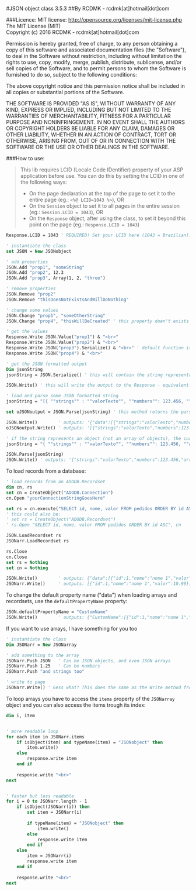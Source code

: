 #JSON object class 3.5.3
##By RCDMK - rcdmk[at]hotmail[dot]com

###Licence:
MIT license: http://opensource.org/licenses/mit-license.php  
The MIT License (MIT)  
Copyright (c) 2016 RCDMK - rcdmk[at]hotmail[dot]com  

Permission is hereby granted, free of charge, to any person obtaining a copy of this software and associated documentation files (the "Software"), to deal in the Software without restriction, including without limitation the rights to use, copy, modify, merge, publish, distribute, sublicense, and/or sell copies of the Software, and to permit persons to whom the Software is furnished to do so, subject to the following conditions:  

The above copyright notice and this permission notice shall be included in all copies or substantial portions of the Software.  

THE SOFTWARE IS PROVIDED "AS IS", WITHOUT WARRANTY OF ANY KIND, EXPRESS OR IMPLIED, INCLUDING BUT NOT LIMITED TO THE WARRANTIES OF MERCHANTABILITY, FITNESS FOR A PARTICULAR PURPOSE AND NONINFRINGEMENT. IN NO EVENT SHALL THE AUTHORS OR COPYRIGHT HOLDERS BE LIABLE FOR ANY CLAIM, DAMAGES OR OTHER LIABILITY, WHETHER IN AN ACTION OF CONTRACT, TORT OR OTHERWISE, ARISING FROM, OUT OF OR IN CONNECTION WITH THE SOFTWARE OR THE USE OR OTHER DEALINGS IN THE SOFTWARE.  

###How to use:

> This lib requires LCID (Locale Code IDentifier) property of your ASP application before use.
> You can do this by setting the LCID in one of the following ways:
> * On the page declaration at the top of the page to set it to the entire page (eg.: `<%@ LCID=1043 %>`), OR
> * On the `Session` object to set it to all pages in the entire session (eg.: `Session.LCID = 1043`), OR
> * On the `Response` object, after using the class, to set it beyond this point on the page (eg.: `Response.LCID = 1043`)

```vb
Response.LCID = 1043 ' REQUIRED! Set your LCID here (1043 = Brazilian). Could also be the LCID property of the page declaration or the Session.LCID property

' instantiate the class
set JSON = New JSONobject

' add properties
JSON.Add "prop1", "someString"
JSON.Add "prop2", 12.3
JSON.Add "prop3", Array(1, 2, "three")

' remove properties
JSON.Remove "prop2"
JSON.Remove "thisDoesNotExistsAndWillDoNothing"

' change some values
JSON.Change "prop1", "someOtherString"
JSON.Change "prop4", "thisWillBeCreated" ' this property doen't exists and will be created automagically

' get the values
Response.Write JSON.Value("prop1") & "<br>"
Response.Write JSON.Value("prop2") & "<br>"
Response.Write JSON("prop3").Serialize() & "<br>" ' default function is equivalent to `.Value(propName)` - this property returns a JSONarray object
Response.Write JSON("prop4") & "<br>"

' get the JSON formatted output
Dim jsonString
jsonString = JSON.Serialize() ' this will contain the string representation of the JSON object

JSON.Write() ' this will write the output to the Response - equivalent to: Response.Write JSON.Serialize()

' load and parse some JSON formatted string
jsonString = "[{ ""strings"" : ""valorTexto"", ""numbers"": 123.456, ""arrays"": [1, ""2"", 3.4, [5, 6, [7, 8]]], ""objects"": { ""prop1"": ""outroTexto"", ""prop2"": [ { ""id"": 1, ""name"": ""item1"" }, { ""id"": 2, ""name"": ""item2"", ""teste"": { ""maisum"": [1, 2, 3] } } ] } }]" ' double double quotes here because of the VBScript quotes scaping

set oJSONoutput = JSON.Parse(jsonString) ' this method returns the parsed object. Arrays are parsed to JSONarray objects

JSON.Write() 		' outputs: '{"data":[{"strings":"valorTexto","numbers":123.456,"arrays":[1,"2",3.4,[5,6,[7,8]]],"objects":{"prop1":"outroTexto","prop2":[{"id":1,"name":"item1"},{"id":2,"name":"item2","teste":{"maisum":[1,2,3]}}]}}]}'
oJSONoutput.Write() ' outputs: '[{"strings":"valorTexto","numbers":123.456,"arrays":[1,"2",3.4,[5,6,[7,8]]],"objects":{"prop1":"outroTexto","prop2":[{"id":1,"name":"item1"},{"id":2,"name":"item2","teste":{"maisum":[1,2,3]}}]}}]'

' if the string represents an object (not an array of objects), the current object is returned so there is no need to set the return to a new variable
jsonString = "{ ""strings"" : ""valorTexto"", ""numbers"": 123.456, ""arrays"": [1, ""2"", 3.4, [5, 6, [7, 8]]] }"

JSON.Parse(jsonString)
JSON.Write() ' outputs: '{"strings":"valorTexto","numbers":123.456,"arrays":[1,"2",3.4,[5,6,[7,8]]]}'
```
	
To load records from a database:
	
```vb
' load records from an ADODB.Recordset
dim cn, rs
set cn = CreateObject("ADODB.Connection")
cn.Open "yourConnectionStringGoesHere"

set rs = cn.execute("SELECT id, nome, valor FROM pedidos ORDER BY id ASC")
' this could also be:
' set rs = CreateObject("ADODB.Recordset")
' rs.Open "SELECT id, nome, valor FROM pedidos ORDER BY id ASC", cn	

JSON.LoadRecordset rs
JSONarr.LoadRecordset rs

rs.Close
cn.Close
set rs = Nothing
set cn = Nothing

JSON.Write() 		' outputs: {"data":[{"id":1,"nome":"nome 1","valor":10.99},{"id":2,"nome":"nome 2","valor":19.1}]}
JSONarr.Write() 	' outputs: [{"id":1,"nome":"nome 1","valor":10.99},{"id":2,"nome":"nome 2","valor":19.1}]
```
	
To change the default property name ("data") when loading arrays and recordsets, use the `defaultPropertyName` property:
	
```vb
JSON.defaultPropertyName = "CustomName"
JSON.Write() 		' outputs: {"CustomName":[{"id":1,"nome":"nome 1","valor":10.99},{"id":2,"nome":"nome 2","valor":19.1}]}
```
	
If you want to use arrays, I have something for you too

```vb
' instantiate the class
Dim JSONarr = New JSONarray

' add something to the array
JSONarr.Push JSON 	' Can be JSON objects, and even JSON arrays
JSONarr.Push 1.25 	' Can be numbers
JSONarr.Push "and strings too"

' write to page
JSONarr.Write() ' Gess what? This does the same as the Write method from JSON object
```	
	
To loop arrays you have to access the `items` property of the `JSONarray` object and you can also access the items trough its index:

```vb
dim i, item


' more readable loop
for each item in JSONarr.items
	if isObject(item) and typeName(item) = "JSONobject" then
		item.write()
	else
		response.write item
	end if
	
	response.write "<br>"
next


' faster but less readable
for i = 0 to JSONarr.length - 1
	if isObject(JSONarr(i)) then
		set item = JSONarr(i)
		
		if typeName(item) = "JSONobject" then
			item.write()
		else
			response.write item
		end if
	else
		item = JSONarr(i)
		response.write item
	end if
	
	response.write "<br>"
next
```
